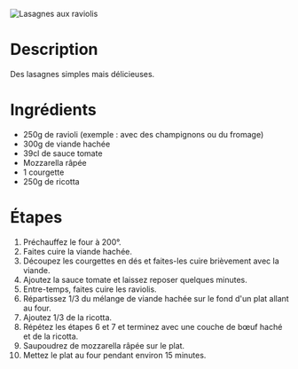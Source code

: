 ![Lasagnes aux raviolis](https://www.lekkerensimpel.com/wp-content/uploads/2016/10/IMG_5458.jpg)

# Description

Des lasagnes simples mais délicieuses.

# Ingrédients

* 250g de ravioli (exemple : avec des champignons ou du fromage)
* 300g de viande hachée
* 39cl de sauce tomate
* Mozzarella râpée
* 1 courgette
* 250g de ricotta

# Étapes

1. Préchauffez le four à 200°.
2. Faites cuire la viande hachée.
3. Découpez les courgettes en dés et faites-les cuire brièvement avec la viande.
4. Ajoutez la sauce tomate et laissez reposer quelques minutes.
5. Entre-temps, faites cuire les raviolis.
6. Répartissez 1/3 du mélange de viande hachée sur le fond d'un plat allant au four.
7. Ajoutez 1/3 de la ricotta.
8. Répétez les étapes 6 et 7 et terminez avec une couche de bœuf haché et de la ricotta.
9. Saupoudrez de mozzarella râpée sur le plat.
10. Mettez le plat au four pendant environ 15 minutes.
